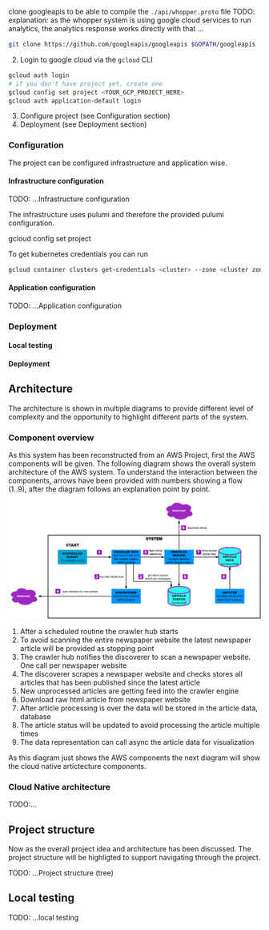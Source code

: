 
clone googleapis to be able to compile the `./api/whopper.proto` file
TODO: explanation: as the whopper system is using google cloud services to run analytics, the analytics response works directly with that ...

```bash
git clone https://github.com/googleapis/googleapis $GOPATH/googleapis
```

2. Login to google cloud via the `gcloud` CLI

```bash
gcloud auth login
# if you don't have project yet, create one
gcloud config set project <YOUR_GCP_PROJECT_HERE>
gcloud auth application-default login
```

3. Configure project (see Configuration section)
4. Deployment (see Deployment section)

### Configuration

The project can be configured infrastructure and application wise.

#### Infrastructure configuration

TODO: ...Infrastructure configuration

The infrastructure uses pulumi and therefore the provided pulumi configuration.

gcloud config set project <GCP-PROJECT-ID>

To get kubernetes credentials you can run

```bash
gcloud container clusters get-credentials <cluster> --zone <cluster zone> --project <gcp project>
```

#### Application configuration

TODO: ...Application configuration

### Deployment

#### Local testing

#### Deployment

## Architecture

The architecture is shown in multiple diagrams to provide different level of complexity and the opportunity to highlight different parts of the system.

### Component overview

As this system has been reconstructed from an AWS Project, first the AWS components will be given.
The following diagram shows the overall system architecture of the AWS system. To understand the interaction between the components, arrows have been provided with numbers showing a flow (1..9), after the diagram follows an explanation point by point.

![General AWS System Overview](./assets/consider-cloud-native-aws-system-overview.png)

1. After a scheduled routine the crawler hub starts
2. To avoid scanning the entire newspaper website the latest newspaper article will be provided as stopping point
3. The crawler hub notifies the discoverer to scan a newspaper website. One call per newspaper website
4. The discoverer scrapes a newspaper website and checks stores all articles that has been published since the latest article
5. New unprocessed articles are getting feed into the crawler engine
6. Download raw html article from newspaper website
7. After article processing is over the data will be stored in the article data, database
8. The article status will be updated to avoid processing the article multiple times
9. The data representation can call async the article data for visualization

As this diagram just shows the AWS components the next diagram will show the cloud native artictecture components.

### Cloud Native architecture

TODO:...

## Project structure

Now as the overall project idea and architecture has been discussed. The project structure will be highligted to support navigating through the project.

TODO: ...Project structure (tree)

## Local testing

TODO: ...local testing
